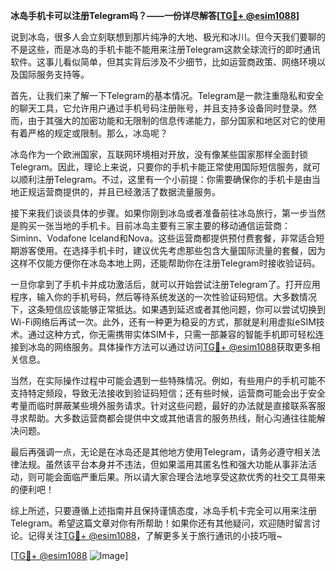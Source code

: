 **冰岛手机卡可以注册Telegram吗？——一份详尽解答[[TG💪+ @esim1088](https://t.me/s/esim1088)]**

说到冰岛，很多人会立刻联想到那片纯净的大地、极光和冰川。但今天我们要聊的不是这些，而是冰岛的手机卡能不能用来注册Telegram这款全球流行的即时通讯软件。这事儿看似简单，但其实背后涉及不少细节，比如运营商政策、网络环境以及国际服务支持等。

首先，让我们来了解一下Telegram的基本情况。Telegram是一款注重隐私和安全的聊天工具，它允许用户通过手机号码注册账号，并且支持多设备同时登录。然而，由于其强大的加密功能和无限制的信息传递能力，部分国家和地区对它的使用有着严格的规定或限制。那么，冰岛呢？

冰岛作为一个欧洲国家，互联网环境相对开放，没有像某些国家那样全面封锁Telegram。因此，理论上来说，只要你的手机卡能正常使用国际短信服务，就可以顺利注册Telegram。不过，这里有一个小前提：你需要确保你的手机卡是由当地正规运营商提供的，并且已经激活了数据流量服务。

接下来我们谈谈具体的步骤。如果你刚到冰岛或者准备前往冰岛旅行，第一步当然是购买一张当地的手机卡。目前冰岛主要有三家主要的移动通信运营商：Siminn、Vodafone Iceland和Nova。这些运营商都提供预付费套餐，非常适合短期游客使用。在选择手机卡时，建议优先考虑那些包含大量国际流量的套餐，因为这样不仅能方便你在冰岛本地上网，还能帮助你在注册Telegram时接收验证码。

一旦你拿到了手机卡并成功激活后，就可以开始尝试注册Telegram了。打开应用程序，输入你的手机号码，然后等待系统发送的一次性验证码短信。大多数情况下，这条短信应该能够正常抵达。如果遇到延迟或者其他问题，你可以尝试切换到Wi-Fi网络后再试一次。此外，还有一种更为稳妥的方式，那就是利用虚拟eSIM技术。通过这种方式，你无需携带实体SIM卡，只需一部兼容的智能手机即可轻松连接到冰岛的网络服务。具体操作方法可以通过访问[TG💪+ @esim1088](https://t.me/s/esim1088)获取更多相关信息。

当然，在实际操作过程中可能会遇到一些特殊情况。例如，有些用户的手机可能不支持特定频段，导致无法接收到验证码短信；还有些时候，运营商可能会出于安全考量而临时屏蔽某些境外服务请求。针对这些问题，最好的办法就是直接联系客服寻求帮助。大多数运营商都会提供中文或其他语言的服务热线，耐心沟通往往能解决问题。

最后再强调一点，无论是在冰岛还是其他地方使用Telegram，请务必遵守相关法律法规。虽然该平台本身并不违法，但如果滥用其匿名性和强大功能从事非法活动，则可能会面临严重后果。所以请大家合理合法地享受这款优秀的社交工具带来的便利吧！

综上所述，只要遵循上述指南并且保持谨慎态度，冰岛手机卡完全可以用来注册Telegram。希望这篇文章对你有所帮助！如果你还有其他疑问，欢迎随时留言讨论。记得关注[TG💪+ @esim1088](https://t.me/s/esim1088)，了解更多关于旅行通讯的小技巧哦~ 

[[TG💪+ @esim1088](https://t.me/s/esim1088) ![Image](https://i.postimg.cc/4NQfJmqS/Snipaste-2025-05-13-00-14-12.png)]
